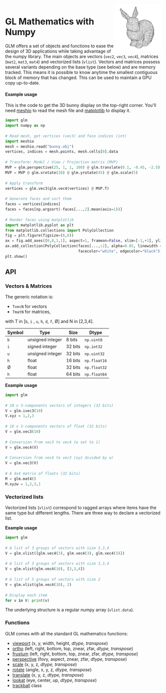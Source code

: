 
<img align="right" width="30%" src="examples/bunny.png">

# GL Mathematics with Numpy

GLM offers a set of objects and functions to ease the design of 3D applications while taking advantage of the numpy library. The main objects are vectors (`vec2`, `vec3`, `vec4`), matrices (`mat2`, `mat3`, `mat4`) and vectorized lists (`vlist`).  Vectors and matrices possess several variants depending on the base type (see below) and are memory tracked. This means it is possible to know anytime the smallest contiguous block of memory that has changed. This can be used to maintain a GPU copy up-to-date.

#### Example usage

This is the code to get the 3D bunny display on the top-right corner. You'll need  [meshio](https://github.com/nschloe/meshio) to read the mesh file and [matplotlib](https://matplotlib.org/) to display it.

```python
import glm
import numpy as np

# Read mesh, get vertices (vec3) and face indices (int)
import meshio
mesh = meshio.read("bunny.obj")
vertices, indices = mesh.points, mesh.cells[0].data

# Transform: Model / View / Projection matrix (MVP)
MVP = glm.perspective(25, 1, 1, 100) @ glm.translate(0.1, -0.45, -2.5)
MVP = MVP @ glm.xrotate(20) @ glm.yrotate(45) @ glm.scale(5)

# Apply transform
vertices = glm.vec3(glm.vec4(vertices) @ MVP.T)

# Generate faces and sort them
faces = vertices[indices]
faces = faces[np.argsort(-faces[...,2].mean(axis=1))]

# Render faces using matplotlib
import matplotlib.pyplot as plt
from matplotlib.collections import PolyCollection
fig = plt.figure(figsize=(6,6))
ax = fig.add_axes([0,0,1,1], aspect=1, frameon=False, xlim=[-1,+1], ylim=[-1,+1])
ax.add_collection(PolyCollection(faces[...,:2], alpha=0.85, linewidth = 0.5,
                                 facecolor="white", edgecolor="black"))
plt.show()
```

## API

### Vectors & Matrices

The generic notation is:

* `TvecN` for vectors
* `TmatN` for matrices,

with T in [`b`, `i` , `u`, `h`, `d`, `f`, Ø] and N in [2,3,4].

| Symbol | Type             | Size    | Dtype         |
|--------|------------------|---------|---------------|
| `b`    | unsigned integer | 8 bits  | `np.uint8`    |
| `i`    | signed integer   | 32 bits | `np.int32`    |
| `u`    | unsigned integer | 32 bits | `np.uint32`   |
| `h`    | float            | 16 bits | `np.float16`  |
|  Ø     | float            | 32 bits | `np.float32`  |
| `h`    | float            | 64 bits | `np.float64`  |

**Example usage**

```python
import glm

# 10 x 3-components vectors of integers (32 bits)
V = glm.ivec3(10)
V.xyz = 1,2,3

# 10 x 3-components vectors of float (32 bits)
V = glm.vec3(10)

# Conversion from vec3 to vec4 (w set to 1)
V = glm.vec4(V)

# Conversion from vec4 to vec3 (xyz divided by w)
V = glm.vec3(V)

# A 4x4 matrix of floats (32 bits)
M = glm.mat4()
M.xyzw = 1,2,3,1

```

### Vectorized lists 

Vectorized lists (`vlist`) correspond to ragged arrays where items have the same type but different lengths. There are three way to declare a vectorized list.

**Example usage**

```python
import glm

# A list of 3 groups of vectors with size 3,3,4
V = glm.vlist([glm.vec4(3), glm.vec4(3), glm.vec4(3)])

# A list of 3 groups of vectors with size 3,3,4
V = glm.vlist(glm.vec4(10), [3,3,4])

# A list of 5 groups of vectors with size 2
V = glm.vlist(glm.vec4(10), 2)

# Display each item
for v in V: print(v)
```

The underlying structure is a regular numpy array (`vlist.data`).


### Functions
GLM comes with all the standard GL mathematics functions: 

- [viewport](https://registry.khronos.org/OpenGL-Refpages/gl4/html/glViewport.xhtml) (x, y, width, height, *dtype, transpose*)
- [ortho](https://registry.khronos.org/OpenGL-Refpages/gl2.1/xhtml/glOrtho.xml) (left, right, bottom, top, znear, zfar, *dtype, transpose*)
- [frustum](https://registry.khronos.org/OpenGL-Refpages/gl2.1/xhtml/glFrustum.xml) (left, right, bottom, top, znear, zfar, *dtype, transpose*)
- [perspective](https://registry.khronos.org/OpenGL-Refpages/gl2.1/xhtml/gluPerspective.xml) (fovy, aspect, znear, zfar, *dtype, transpose*)
- [scale](https://registry.khronos.org/OpenGL-Refpages/gl2.1/xhtml/glScale.xml) (x, y, z, *dtype, transpose*)
- [rotate](https://registry.khronos.org/OpenGL-Refpages/gl2.1/xhtml/glRotate.xml) (angle, x, y, z, *dtype, transpose*)
- [translate](https://registry.khronos.org/OpenGL-Refpages/gl2.1/xhtml/glTranslate.xml) (x, y, z, *dtype, transpose*)
- [lookat](https://registry.khronos.org/OpenGL-Refpages/gl2.1/xhtml/gluLookAt.xml) (eye, center, up, *dtype, transpose*)
- [trackball](http://scv.bu.edu/documentation/presentations/visualizationworkshop08/materials/opengl/trackball.c) class


